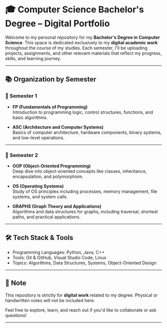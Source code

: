 # 🎓 Computer Science Bachelor's Degree – Digital Portfolio

Welcome to my personal repository for my **Bachelor's Degree in Computer Science**. This space is dedicated exclusively to my **digital academic work** throughout the course of my studies. Each semester, I'll be uploading projects, assignments, and other relevant materials that reflect my progress, skills, and learning journey.

---

## 📚 Organization by Semester

### 📘 Semester 1
- **FP (Fundamentals of Programming)**  
  Introduction to programming logic, control structures, functions, and basic algorithms.
  
- **ASC (Architecture and Computer Systems)**  
  Basics of computer architecture, hardware components, binary systems, and low-level operations.

---

### 📗 Semester 2
- **OOP (Object-Oriented Programming)**  
  Deep dive into object-oriented concepts like classes, inheritance, encapsulation, and polymorphism.
  
- **OS (Operating Systems)**  
  Study of OS principles including processes, memory management, file systems, and system calls.
  
- **GRAPHS (Graph Theory and Applications)**  
  Algorithms and data structures for graphs, including traversal, shortest paths, and practical applications.

---

## 🛠️ Tech Stack & Tools
- Programming Languages: Python, Java, C++
- Tools: Git & GitHub, Visual Studio Code, Linux
- Topics: Algorithms, Data Structures, Systems, Object-Oriented Design

---

## 📌 Note
This repository is strictly for **digital work** related to my degree. Physical or handwritten notes will not be included here.

Feel free to explore, learn, and reach out if you'd like to collaborate or ask questions!

---
